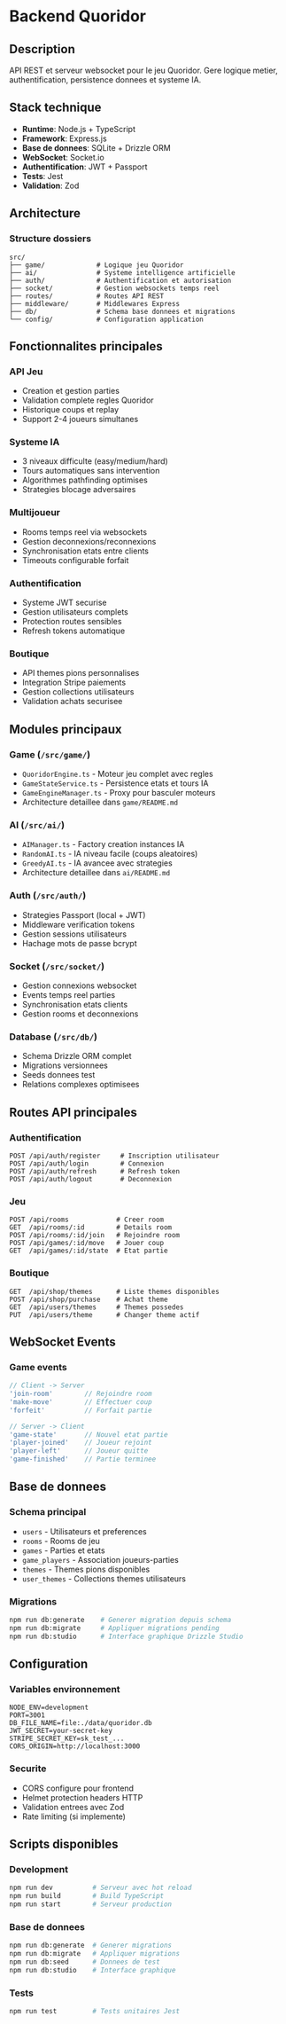 # Backend Quoridor

## Description
API REST et serveur websocket pour le jeu Quoridor. Gere logique metier, authentification, persistence donnees et systeme IA.

## Stack technique
- **Runtime**: Node.js + TypeScript
- **Framework**: Express.js
- **Base de donnees**: SQLite + Drizzle ORM
- **WebSocket**: Socket.io
- **Authentification**: JWT + Passport
- **Tests**: Jest
- **Validation**: Zod

## Architecture

### Structure dossiers
```
src/
├── game/             # Logique jeu Quoridor
├── ai/               # Systeme intelligence artificielle  
├── auth/             # Authentification et autorisation
├── socket/           # Gestion websockets temps reel
├── routes/           # Routes API REST
├── middleware/       # Middlewares Express
├── db/               # Schema base donnees et migrations
└── config/           # Configuration application
```

## Fonctionnalites principales

### API Jeu
- Creation et gestion parties
- Validation complete regles Quoridor
- Historique coups et replay
- Support 2-4 joueurs simultanes

### Systeme IA
- 3 niveaux difficulte (easy/medium/hard)
- Tours automatiques sans intervention
- Algorithmes pathfinding optimises
- Strategies blocage adversaires

### Multijoueur
- Rooms temps reel via websockets
- Gestion deconnexions/reconnexions
- Synchronisation etats entre clients
- Timeouts configurable forfait

### Authentification
- Systeme JWT securise
- Gestion utilisateurs complets
- Protection routes sensibles
- Refresh tokens automatique

### Boutique
- API themes pions personnalises
- Integration Stripe paiements
- Gestion collections utilisateurs
- Validation achats securisee

## Modules principaux

### Game (`/src/game/`)
- `QuoridorEngine.ts` - Moteur jeu complet avec regles
- `GameStateService.ts` - Persistence etats et tours IA  
- `GameEngineManager.ts` - Proxy pour basculer moteurs
- Architecture detaillee dans `game/README.md`

### AI (`/src/ai/`)
- `AIManager.ts` - Factory creation instances IA
- `RandomAI.ts` - IA niveau facile (coups aleatoires)
- `GreedyAI.ts` - IA avancee avec strategies
- Architecture detaillee dans `ai/README.md`

### Auth (`/src/auth/`)
- Strategies Passport (local + JWT)
- Middleware verification tokens
- Gestion sessions utilisateurs
- Hachage mots de passe bcrypt

### Socket (`/src/socket/`)
- Gestion connexions websocket
- Events temps reel parties
- Synchronisation etats clients
- Gestion rooms et deconnexions

### Database (`/src/db/`)
- Schema Drizzle ORM complet
- Migrations versionnees
- Seeds donnees test
- Relations complexes optimisees

## Routes API principales

### Authentification
```
POST /api/auth/register     # Inscription utilisateur
POST /api/auth/login        # Connexion
POST /api/auth/refresh      # Refresh token
POST /api/auth/logout       # Deconnexion
```

### Jeu
```
POST /api/rooms            # Creer room
GET  /api/rooms/:id        # Details room
POST /api/rooms/:id/join   # Rejoindre room
POST /api/games/:id/move   # Jouer coup
GET  /api/games/:id/state  # Etat partie
```

### Boutique
```
GET  /api/shop/themes      # Liste themes disponibles
POST /api/shop/purchase    # Achat theme
GET  /api/users/themes     # Themes possedes
PUT  /api/users/theme      # Changer theme actif
```

## WebSocket Events

### Game events
```javascript
// Client -> Server
'join-room'        // Rejoindre room
'make-move'        // Effectuer coup
'forfeit'          // Forfait partie

// Server -> Client  
'game-state'       // Nouvel etat partie
'player-joined'    // Joueur rejoint
'player-left'      // Joueur quitte
'game-finished'    // Partie terminee
```

## Base de donnees

### Schema principal
- `users` - Utilisateurs et preferences
- `rooms` - Rooms de jeu
- `games` - Parties et etats
- `game_players` - Association joueurs-parties
- `themes` - Themes pions disponibles
- `user_themes` - Collections themes utilisateurs

### Migrations
```bash
npm run db:generate    # Generer migration depuis schema
npm run db:migrate     # Appliquer migrations pending
npm run db:studio      # Interface graphique Drizzle Studio
```

## Configuration

### Variables environnement
```
NODE_ENV=development
PORT=3001
DB_FILE_NAME=file:./data/quoridor.db
JWT_SECRET=your-secret-key
STRIPE_SECRET_KEY=sk_test_...
CORS_ORIGIN=http://localhost:3000
```

### Securite
- CORS configure pour frontend
- Helmet protection headers HTTP
- Validation entrees avec Zod
- Rate limiting (si implemente)

## Scripts disponibles

### Development
```bash
npm run dev          # Serveur avec hot reload
npm run build        # Build TypeScript
npm run start        # Serveur production
```

### Base de donnees
```bash
npm run db:generate  # Generer migrations
npm run db:migrate   # Appliquer migrations  
npm run db:seed      # Donnees de test
npm run db:studio    # Interface graphique
```

### Tests
```bash
npm run test         # Tests unitaires Jest
```